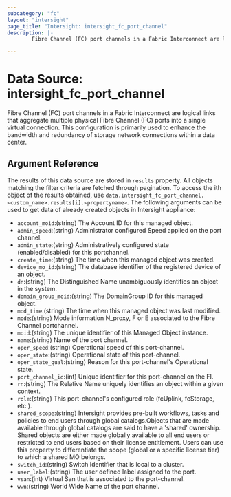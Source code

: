 ```yaml
---
subcategory: "fc"
layout: "intersight"
page_title: "Intersight: intersight_fc_port_channel"
description: |-
        Fibre Channel (FC) port channels in a Fabric Interconnect are logical links that aggregate multiple physical Fibre Channel (FC) ports into a single virtual connection. This configuration is primarily used to enhance the bandwidth and redundancy of storage network connections within a data center.

---
```


# Data Source: intersight_fc_port_channel
Fibre Channel (FC) port channels in a Fabric Interconnect are logical links that aggregate multiple physical Fibre Channel (FC) ports into a single virtual connection. This configuration is primarily used to enhance the bandwidth and redundancy of storage network connections within a data center.
## Argument Reference
The results of this data source are stored in `results` property.
All objects matching the filter criteria are fetched through pagination.
To access the ith object of the results obtained, use `data.intersight_fc_port_channel.<custom_name>.results[i].<propertyname>`.
The following arguments can be used to get data of already created objects in Intersight appliance:
* `account_moid`:(string) The Account ID for this managed object. 
* `admin_speed`:(string) Administrator configured Speed applied on the port channel. 
* `admin_state`:(string) Administratively configured state (enabled/disabled) for this portchannel. 
* `create_time`:(string) The time when this managed object was created. 
* `device_mo_id`:(string) The database identifier of the registered device of an object. 
* `dn`:(string) The Distinguished Name unambiguously identifies an object in the system. 
* `domain_group_moid`:(string) The DomainGroup ID for this managed object. 
* `mod_time`:(string) The time when this managed object was last modified. 
* `mode`:(string) Mode information N_proxy, F or E associated to the Fibre Channel portchannel. 
* `moid`:(string) The unique identifier of this Managed Object instance. 
* `name`:(string) Name of the port channel. 
* `oper_speed`:(string) Operational speed of this port-channel. 
* `oper_state`:(string) Operational state of this port-channel. 
* `oper_state_qual`:(string) Reason for this port-channel's Operational state. 
* `port_channel_id`:(int) Unique identifier for this port-channel on the FI. 
* `rn`:(string) The Relative Name uniquely identifies an object within a given context. 
* `role`:(string) This port-channel's configured role (fcUplink, fcStorage, etc.). 
* `shared_scope`:(string) Intersight provides pre-built workflows, tasks and policies to end users through global catalogs.Objects that are made available through global catalogs are said to have a 'shared' ownership. Shared objects are either made globally available to all end users or restricted to end users based on their license entitlement. Users can use this property to differentiate the scope (global or a specific license tier) to which a shared MO belongs. 
* `switch_id`:(string) Switch Identifier that is local to a cluster. 
* `user_label`:(string) The user defined label assigned to the port. 
* `vsan`:(int) Virtual San that is associated to the port-channel. 
* `wwn`:(string) World Wide Name of the port channel. 
 
